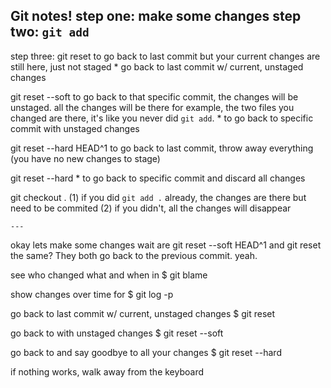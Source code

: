 Git notes!
step one: make some changes
step two: `git add`
---
step three:
git reset
	to go back to last commit but your current changes are still here, just not staged
	* go back to last commit w/ current, unstaged changes

git reset --soft <commit>
	to go back to that specific commit, the changes will be unstaged. all the changes will be there  for example, the two files you changed are there, it's like you never did `git add`.
	* to go back to specific commit with unstaged changes 

git reset --hard HEAD^1
	to go back to last commit, throw away everything (you have no new changes to stage)

git reset --hard <commit>
	* to go back to specific commit and discard all changes

git checkout .
	(1) if you did `git add .` already, the changes are there but need to be commited
	(2) if you didn't, all the changes will disappear


	---
okay lets make some changes
wait are git reset --soft HEAD^1 and git reset the same? They both go back to the previous commit. yeah. 


see who changed what and when in <file>
$ git blame <file>

show changes over time for <file>
$ git log -p <file>

go back to last commit w/ current, unstaged changes
$ git reset

go back to <commit> with unstaged changes 
$ git reset --soft <commit>

go back to <commit> and say goodbye to all your changes
$ git reset --hard <commit>

if nothing works, walk away from the keyboard



